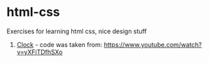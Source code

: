 # html-css
Exercises for learning html css, nice design stuff

1. [Clock](https://ozinka.github.io/html-css/clock/clock.html "Clock") - code was taken from: https://www.youtube.com/watch?v=yXFiTDfhSXo
